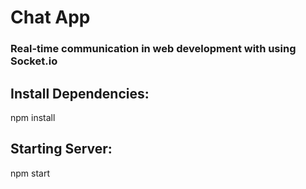 # Chat App
### Real-time communication in web development with using Socket.io

## Install Dependencies:
npm install

## Starting Server:
npm start
